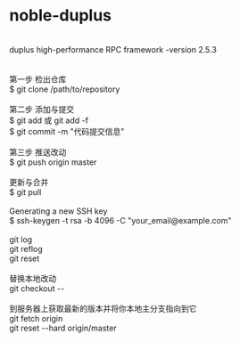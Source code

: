 # noble-duplus
 <br>
duplus high-performance RPC framework -version 2.5.3 <br>
 <br>
 <br>
第一步 检出仓库 <br> 
$ git clone /path/to/repository <br> 
 <br>
第二步 添加与提交 <br> 
$ git add 或 git add -f <br> 
$ git commit -m "代码提交信息" <br> 
 <br>
第三步 推送改动 <br> 
$ git push origin master <br> 
 <br>
更新与合并 <br> 
$ git pull <br> 
 <br>
Generating a new SSH key <br> 
$ ssh-keygen -t rsa -b 4096 -C "your_email@example.com" <br> 
 <br>
git log <br> 
git reflog <br> 
git reset <br> 
 <br>
替换本地改动 <br> 
git checkout -- <br> 
 <br>
到服务器上获取最新的版本并将你本地主分支指向到它 <br> 
git fetch origin <br> 
git reset --hard origin/master <br>
 <br>

 <br>